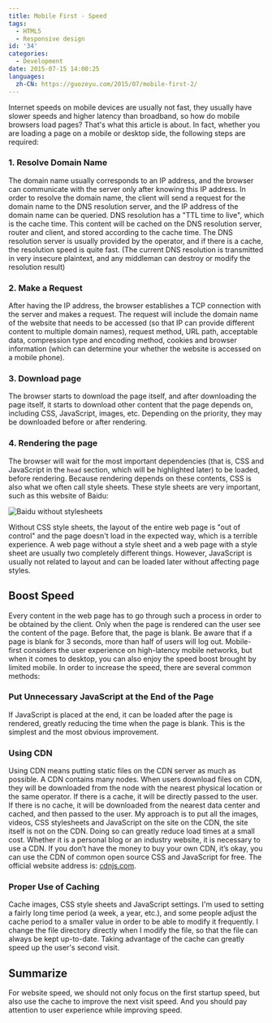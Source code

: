 ```yaml
---
title: Mobile First - Speed
tags:
  - HTML5
  - Responsive design
id: '34'
categories:
  - Development
date: 2015-07-15 14:00:25
languages:
  zh-CN: https://guozeyu.com/2015/07/mobile-first-2/
---
```


Internet speeds on mobile devices are usually not fast, they usually have slower speeds and higher latency than broadband, so how do mobile browsers load pages? That's what this article is about. In fact, whether you are loading a page on a mobile or desktop side, the following steps are required:

### 1\. Resolve Domain Name

The domain name usually corresponds to an IP address, and the browser can communicate with the server only after knowing <!-- more --> this IP address. In order to resolve the domain name, the client will send a request for the domain name to the DNS resolution server, and the IP address of the domain name can be queried. DNS resolution has a "TTL time to live", which is the cache time. This content will be cached on the DNS resolution server, router and client, and stored according to the cache time. The DNS resolution server is usually provided by the operator, and if there is a cache, the resolution speed is quite fast. (The current DNS resolution is transmitted in very insecure plaintext, and any middleman can destroy or modify the resolution result)

### 2\. Make a Request

After having the IP address, the browser establishes a TCP connection with the server and makes a request. The request will include the domain name of the website that needs to be accessed (so that IP can provide different content to multiple domain names), request method, URL path, acceptable data, compression type and encoding method, cookies and browser information (which can determine your whether the website is accessed on a mobile phone).

### 3\. Download page

The browser starts to download the page itself, and after downloading the page itself, it starts to download other content that the page depends on, including CSS, JavaScript, images, etc. Depending on the priority, they may be downloaded before or after rendering.

### 4\. Rendering the page

The browser will wait for the most important dependencies (that is, CSS and JavaScript in the `head` section, which will be highlighted later) to be loaded, before rendering. Because rendering depends on these contents, CSS is also what we often call style sheets. These style sheets are very important, such as this website of Baidu:

![Baidu without stylesheets](https://cdn.ze3kr.com/6T-behmofKYLsxlrK0l_MQ/e00dd27f-868d-40af-b84c-4396c575d600/large)

Without CSS style sheets, the layout of the entire web page is "out of control" and the page doesn't load in the expected way, which is a terrible experience. A web page without a style sheet and a web page with a style sheet are usually two completely different things. However, JavaScript is usually not related to layout and can be loaded later without affecting page styles.

## Boost Speed

Every content in the web page has to go through such a process in order to be obtained by the client. Only when the page is rendered can the user see the content of the page. Before that, the page is blank. Be aware that if a page is blank for 3 seconds, more than half of users will log out. Mobile-first considers the user experience on high-latency mobile networks, but when it comes to desktop, you can also enjoy the speed boost brought by limited mobile. In order to increase the speed, there are several common methods:

### Put Unnecessary JavaScript at the End of the Page

If JavaScript is placed at the end, it can be loaded after the page is rendered, greatly reducing the time when the page is blank. This is the simplest and the most obvious improvement.

### Using CDN

Using CDN means putting static files on the CDN server as much as possible. A CDN contains many nodes. When users download files on CDN, they will be downloaded from the node with the nearest physical location or the same operator. If there is a cache, it will be directly passed to the user. If there is no cache, it will be downloaded from the nearest data center and cached, and then passed to the user. My approach is to put all the images, videos, CSS stylesheets and JavaScript on the site on the CDN, the site itself is not on the CDN. Doing so can greatly reduce load times at a small cost. Whether it is a personal blog or an industry website, it is necessary to use a CDN. If you don’t have the money to buy your own CDN, it’s okay, you can use the CDN of common open source CSS and JavaScript for free. The official website address is: [cdnjs.com](https://cdnjs.com/).

### Proper Use of Caching

Cache images, CSS style sheets and JavaScript settings. I'm used to setting a fairly long time period (a week, a year, etc.), and some people adjust the cache period to a smaller value in order to be able to modify it frequently. I change the file directory directly when I modify the file, so that the file can always be kept up-to-date. Taking advantage of the cache can greatly speed up the user's second visit.

## Summarize

For website speed, we should not only focus on the first startup speed, but also use the cache to improve the next visit speed. And you should pay attention to user experience while improving speed.
